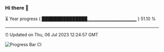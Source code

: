 ### Hi there 👋

⏳ Year progress { ███████████████▁▁▁▁▁▁▁▁▁▁▁▁▁▁▁ } 51.10 %

---

⏰ Updated on Thu, 06 Jul 2023 12:24:57 GMT

![Progress Bar CI](https://github.com/liununu/liununu/workflows/Progress%20Bar%20CI/badge.svg)
